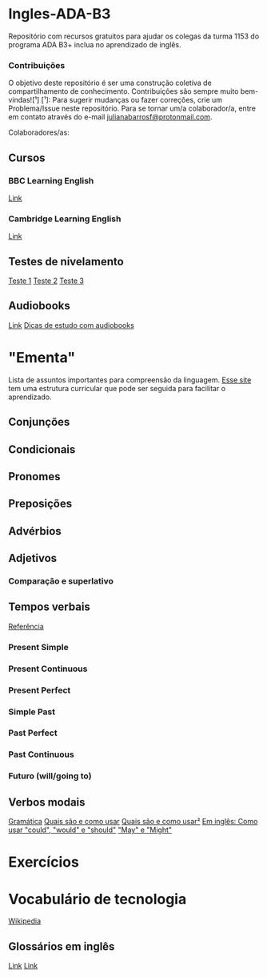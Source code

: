 # Ingles-ADA-B3
Repositório com recursos gratuitos para ajudar os colegas da turma 1153 do programa ADA B3+ inclua no aprendizado de inglês.

### Contribuições
O objetivo deste repositório é ser uma construção coletiva de compartilhamento de conhecimento. Contribuições são sempre muito bem-vindas![¹]
[¹]: Para sugerir mudanças ou fazer correções, crie um Problema/Issue neste repositório.
Para se tornar um/a colaborador/a, entre em contato através do e-mail julianabarrosf@protonmail.com.

Colaboradores/as:

## Cursos
### BBC Learning English
[Link](https://www.bbc.co.uk/learningenglish/)

### Cambridge Learning English
[Link](https://www.cambridgeenglish.org/learning-english/)

## Testes de nivelamento
[Teste 1](https://www.examenglish.com/leveltest/index.php)
[Teste 2](https://ihworld.com/learn/ih-english-language-level-test/)
[Teste 3](https://www.cambridgeenglish.org/test-your-english/)

## Audiobooks
[Link](https://essential.com.br/audiobooks-em-ingles/)
[Dicas de estudo com audiobooks](https://www.institutomindset.com.br/blog/audiobooks-para-aprender-ingles-dicas-de-como-estudar/)

# "Ementa"
Lista de assuntos importantes para compreensão da linguagem.
[Esse site](https://cl.letras.ufg.br/p/14781-ementa-e-programa-ingles) tem uma estrutura curricular que pode ser seguida para facilitar o aprendizado.

## Conjunções
## Condicionais
## Pronomes
### 
## Preposições
## Advérbios
## Adjetivos
### Comparação e superlativo

## Tempos verbais
[Referência](https://www.grammarly.com/blog/verb-tenses/)

### Present Simple
### Present Continuous
### Present Perfect
### Simple Past
### Past Perfect
### Past Continuous
### Futuro (will/going to)

## Verbos modais
[Gramática](https://www.todamateria.com.br/modal-verbs/)
[Quais são e como usar](https://culturainglesamg.com.br/blog/o-que-sao-quais-sao-e-como-usar-os-verbos-modais/)
[Quais são e como usar²](https://www.openenglish.com.br/blog/modal-verbs/)
[Em inglês: Como usar "could", "would" e "should"](https://www.britannica.com/dictionary/eb/qa/How-to-Use-Could-Would-and-Should)
["May" e "Might"](https://www.people.com.br/noticias/idiomas/qual-a-diferenca-entre-may-e-might)

# Exercícios


# Vocabulário de tecnologia
[Wikipedia](https://pt.wiktionary.org/wiki/Vocabul%C3%A1rio:Ingl%C3%AAs/Gloss%C3%A1rio_de_Inform%C3%A1tica_Ingl%C3%AAs-Portugu%C3%AAs)

## Glossários em inglês
[Link](https://glossarytech.com/)
[Link](https://www.dataprise.com/it-glossary/)

